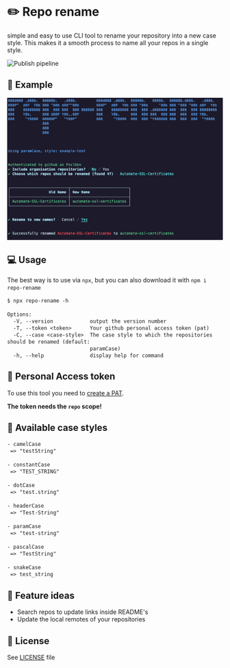 # ✏️ Repo rename
simple and easy to use CLI tool to rename your repository into a new case style. This makes it a smooth process to name all your repos in a single style.

![Publish pipeline](https://github.com/pscldev/repo-rename/actions/workflows/publish.yml/badge.svg?branch=master)

## 📸 Example
![Example image](example.png)

## 💻 Usage
The best way is to use via `npx`, but you can also download it with `npm i repo-rename`

```
$ npx repo-rename -h

Options:
  -V, --version            output the version number
  -T, --token <token>      Your github personal access token (pat)
  -C, --case <case-style>  The case style to which the repositories should be renamed (default:
                           paramCase)
  -h, --help               display help for command
```


## 🔑 Personal Access token
To use this tool you need to [create a PAT](https://docs.github.com/en/enterprise-server@3.4/authentication/keeping-your-account-and-data-secure/creating-a-personal-access-token).

**The token needs the `repo` scope!**


## 🔎 Available case styles
```
- camelCase
 => "testString"

- constantCase
 => "TEST_STRING"

- dotCase
 => "test.string"

- headerCase
 => "Test-String"

- paramCase
 => "test-string"

- pascalCase
 => "TestString"

- snakeCase
 => test_string
```


## 📌 Feature ideas
- Search repos to update links inside README's
- Update the local remotes of your repositories


## 📃 License
See [LICENSE](https://github.com/PsclDev/repo-rename/blob/master/LICENSE) file